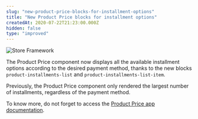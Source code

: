 ```yaml
---
slug: "new-product-price-blocks-for-installment-options"
title: "New Product Price blocks for installment options"
createdAt: 2020-07-22T21:23:00.000Z
hidden: false
type: "improved"
---
```


![Store Framework](https://cdn.jsdelivr.net/gh/vtexdocs/dev-portal-content@main/images/new-product-price-blocks-for-installment-options-0.png)

The Product Price component now displays all the available installment options according to the desired payment method, thanks to the new blocks `product-installments-list` and `product-installments-list-item`.

Previously, the Product Price component only rendered the largest number of installments, regardless of the payment method.

To know more, do not forget to access the [Product Price app documentation](https://developers.vtex.com/docs/apps/vtex.product-price/).

